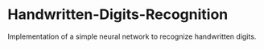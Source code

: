 # Handwritten-Digits-Recognition
Implementation of a simple neural network to recognize handwritten digits.
